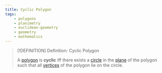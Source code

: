 ```yaml
---
title: Cyclic Polygon
tags:
    - polygons
    - planimetry
    - euclidean-geometry
    - geometry
    - mathematics
---
```


>[!DEFINITION] Definition: Cyclic Polygon
>
>A [polygon](../index.md) is **cyclic** iff there exists a [circle](../../Plane%20Curves/Circles/index.md) in the [plane](../../../Surfaces/Planes.md) of the polygon such that all [vertices](../index.md) of the polygon lie on the circle.
>